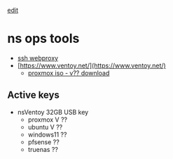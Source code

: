[edit]()

# ns ops tools

- [ssh webproxy](./webproxy-ssh)
- [https://www.ventoy.net/](https://www.ventoy.net/)
  - [proxmox iso - v?? download](https://www.proxmox.com/en/downloads/category/iso-images-pve)
  
## Active keys

- nsVentoy 32GB USB key
  - proxmox V ??
  - ubuntu V ??
  - windows11 ??
  - pfsense ??
  - truenas ??
